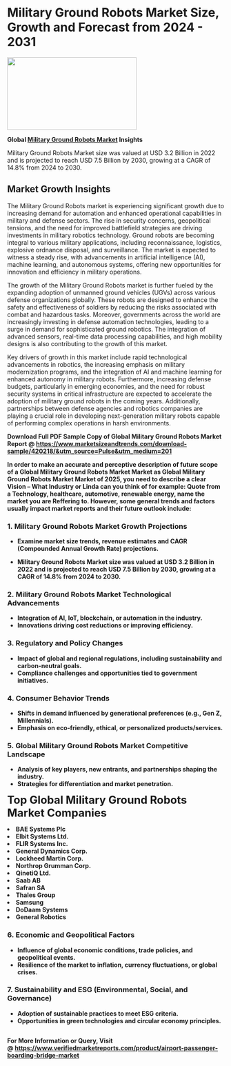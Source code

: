 <H1>Military Ground Robots Market Size, Growth and Forecast from 2024 - 2031</H1><img class="aligncenter size-medium wp-image-584254" src="https://thirdeyenews.in/wp-content/uploads/2024/09/Global-Market-Research-300x168.jpeg" alt="" width="300" height="168" /><p><strong>Global&nbsp;<a href="https://www.marketsizeandtrends.com/download-sample/420218/&amp;utm_source=Pulse&amp;utm_medium=201">Military Ground Robots Market</a> Insights</strong></p><p>Military Ground Robots Market size was valued at USD 3.2 Billion in 2022 and is projected to reach USD 7.5 Billion by 2030, growing at a CAGR of 14.8% from 2024 to 2030.</p><p><h2>Market Growth Insights</h2> <p>The Military Ground Robots market is experiencing significant growth due to increasing demand for automation and enhanced operational capabilities in military and defense sectors. The rise in security concerns, geopolitical tensions, and the need for improved battlefield strategies are driving investments in military robotics technology. Ground robots are becoming integral to various military applications, including reconnaissance, logistics, explosive ordnance disposal, and surveillance. The market is expected to witness a steady rise, with advancements in artificial intelligence (AI), machine learning, and autonomous systems, offering new opportunities for innovation and efficiency in military operations.</p> <p><strong></strong></p> <p>The growth of the Military Ground Robots market is further fueled by the expanding adoption of unmanned ground vehicles (UGVs) across various defense organizations globally. These robots are designed to enhance the safety and effectiveness of soldiers by reducing the risks associated with combat and hazardous tasks. Moreover, governments across the world are increasingly investing in defense automation technologies, leading to a surge in demand for sophisticated ground robotics. The integration of advanced sensors, real-time data processing capabilities, and high mobility designs is also contributing to the growth of this market.</p> <p>Key drivers of growth in this market include rapid technological advancements in robotics, the increasing emphasis on military modernization programs, and the integration of AI and machine learning for enhanced autonomy in military robots. Furthermore, increasing defense budgets, particularly in emerging economies, and the need for robust security systems in critical infrastructure are expected to accelerate the adoption of military ground robots in the coming years. Additionally, partnerships between defense agencies and robotics companies are playing a crucial role in developing next-generation military robots capable of performing complex operations in harsh environments.</p> <p><strong></p><p><span class=""><strong>Download Full PDF Sample Copy of Global Military Ground Robots Market Report</strong> @ <a href="https://www.marketsizeandtrends.com/download-sample/420218/&amp;utm_source=Pulse&amp;utm_medium=201" target="_blank">https://www.marketsizeandtrends.com/download-sample/420218/&amp;utm_source=Pulse&amp;utm_medium=201</a></span></p><p>In order to make an accurate and perceptive description of future scope of a Global&nbsp;Military Ground Robots Market Market as Global&nbsp;Military Ground Robots Market Market of 2025, you need to describe a clear Vision &ndash; What Industry or Linda can you think of for example: Quote from a Technology, healthcare, automotive, renewable energy, name the market you are Reffering to. However, some general trends and factors usually impact market reports and their future outlook include:</p><h3>1.&nbsp;<strong>Military Ground Robots Market Growth Projections</strong></h3><ul><li>Examine market size trends, revenue estimates and CAGR (Compounded Annual Growth Rate) projections.</li><li><p>Military Ground Robots Market size was valued at USD 3.2 Billion in 2022 and is projected to reach USD 7.5 Billion by 2030, growing at a CAGR of 14.8% from 2024 to 2030.</p></li></ul><h3>2.&nbsp;<strong>Military Ground Robots Market Technological Advancements</strong></h3><ul><li>Integration of AI, IoT, blockchain, or automation in the industry.</li><li>Innovations driving cost reductions or improving efficiency.</li></ul><h3>3.&nbsp;<strong>Regulatory and Policy Changes</strong></h3><ul><li>Impact of global and regional regulations, including sustainability and carbon-neutral goals.</li><li>Compliance challenges and opportunities tied to government initiatives.</li></ul><h3>4.&nbsp;<strong>Consumer Behavior Trends</strong></h3><ul><li>Shifts in demand influenced by generational preferences (e.g., Gen Z, Millennials).</li><li>Emphasis on eco-friendly, ethical, or personalized products/services.</li></ul><h3>5.&nbsp;<strong>Global Military Ground Robots Market Competitive Landscape</strong></h3><ul><li>Analysis of key players, new entrants, and partnerships shaping the industry.</li><li>Strategies for differentiation and market penetration.</li></ul><p data-pm-slice="1 1 []"><span style="color: inherit; font-family: inherit; font-size: 25px;">Top Global Military Ground Robots Market Companies</span></p><div class="" data-test-id=""><p><li>BAE Systems Plc</li><li> Elbit Systems Ltd.</li><li> FLIR Systems Inc.</li><li> General Dynamics Corp.</li><li> Lockheed Martin Corp.</li><li> Northrop Grumman Corp.</li><li> QinetiQ Ltd.</li><li> Saab AB</li><li> Safran SA</li><li> Thales Group</li><li> Samsung</li><li> DoDaam Systems</li><li> General Robotics</li></p></div><h3>6.&nbsp;<strong>Economic and Geopolitical Factors</strong></h3><ul><li>Influence of global economic conditions, trade policies, and geopolitical events.</li><li>Resilience of the market to inflation, currency fluctuations, or global crises.</li></ul><h3>7.&nbsp;<strong>Sustainability and ESG (Environmental, Social, and Governance)</strong></h3><ul><li>Adoption of sustainable practices to meet ESG criteria.</li><li>Opportunities in green technologies and circular economy principles.</li></ul><h2><strong style="font-size: 14px;">For More Information or Query, Visit @&nbsp;</strong><a style="background-color: #ffffff; font-size: 14px;" href="https://www.marketsizeandtrends.com/report/military-ground-robots-market/" target="_blank">https://www.verifiedmarketreports.com/product/airport-passenger-boarding-bridge-market</a></h2>
